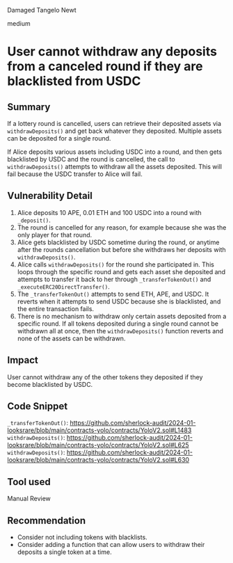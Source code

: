 Damaged Tangelo Newt

medium

# User cannot withdraw any deposits from a canceled round if they are blacklisted from USDC

## Summary
If a lottery round is cancelled, users can retrieve their deposited assets via `withdrawDeposits()` and get back whatever they deposited. Multiple assets can be deposited for a single round. 

If Alice deposits various assets including USDC into a round, and then gets blacklisted by USDC and the round is cancelled, the call to `withdrawDeposits()` attempts to withdraw all the assets deposited. This will fail because the USDC transfer to Alice will fail. 

## Vulnerability Detail
1. Alice deposits 10 APE, 0.01 ETH and 100 USDC into a round with `_deposit()`. 
2. The round is cancelled for any reason, for example because she was the only player for that round.
3. Alice gets blacklisted by USDC sometime during the round, or anytime after the rounds cancellation but before she withdraws her deposits with `withdrawDeposits()`.
4. Alice calls `withdrawDeposits()` for the round she participated in. This loops through the specific round and gets each asset she deposited and attempts to transfer it back to her through `_transferTokenOut()` and `_executeERC20DirectTransfer()`. 
5. The `_transferTokenOut()` attempts to send ETH, APE, and USDC. It reverts when it attempts to send USDC because she is blacklisted, and the entire transaction fails.
6. There is no mechanism to withdraw only certain assets deposited from a specific round. If all tokens deposited during a single round cannot be withdrawn all at once, then the `withdrawDeposits()` function reverts and none of the assets can be withdrawn.

## Impact
User cannot withdraw any of the other tokens they deposited if they become blacklisted by USDC.

## Code Snippet
`_transferTokenOut()`: https://github.com/sherlock-audit/2024-01-looksrare/blob/main/contracts-yolo/contracts/YoloV2.sol#L1483
`withdrawDeposits()`: https://github.com/sherlock-audit/2024-01-looksrare/blob/main/contracts-yolo/contracts/YoloV2.sol#L625
`withdrawDeposits()`: https://github.com/sherlock-audit/2024-01-looksrare/blob/main/contracts-yolo/contracts/YoloV2.sol#L630

## Tool used
Manual Review

## Recommendation
* Consider not including tokens with blacklists.
* Consider adding a function that can allow users to withdraw their deposits a single token at a time.